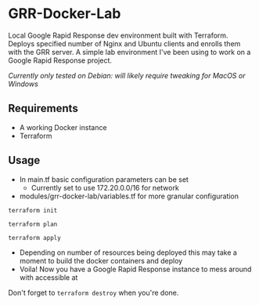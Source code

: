 # GRR-Docker-Lab
Local Google Rapid Response dev environment built with Terraform. Deploys specified number of Nginx and Ubuntu clients and enrolls them with the GRR server. A simple lab environment I've been using to work on a Google Rapid Response project.

*Currently only tested on Debian: will likely require tweaking for MacOS or Windows*

## Requirements
- A working Docker instance
- Terraform

## Usage
- In main.tf basic configuration parameters can be set
    - Currently set to use 172.20.0.0/16 for network
- modules/grr-docker-lab/variables.tf for more granular configuration

`terraform init`

`terraform plan`

`terraform apply`

- Depending on number of resources being deployed this may take a moment to build the docker containers and deploy
- Voila! Now you have a Google Rapid Response instance to mess around with accessible at

Don't forget to `terraform destroy` when you're done.
